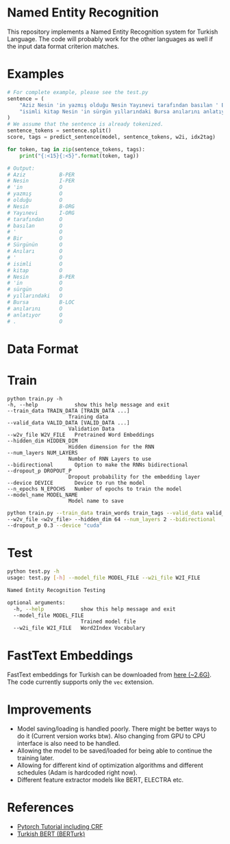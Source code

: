 # Named Entity Recognition

This repository implements a Named Entity Recognition system for Turkish Language. The code will probably work for the other languages as well if the input data format criterion matches.

<!-- Our model is Bi-LSTM + CRF implemented in PyTorch.

Code supports the variable size input. -->

<!-- Code is mainly seperated into 4 files. 

* crf.py

    CRF Module


* model.py

    NER Module

* train.py

    Training Module

* test.py

    Testing Module -->

# Examples
```python
# For complete example, please see the test.py
sentence = (
    "Aziz Nesin 'in yazmış olduğu Nesin Yayınevi tarafından basılan ' Bir Sürgünün Anıları ' "
    "isimli kitap Nesin 'in sürgün yıllarındaki Bursa anılarını anlatıyor ."
)
# We assume that the sentence is already tokenized.
sentence_tokens = sentence.split()
score, tags = predict_sentence(model, sentence_tokens, w2i, idx2tag)

for token, tag in zip(sentence_tokens, tags):
    print("{:<15}{:<5}".format(token, tag))

# Output:
# Aziz           B-PER
# Nesin          I-PER
# 'in            O
# yazmış         O
# olduğu         O
# Nesin          B-ORG
# Yayınevi       I-ORG
# tarafından     O
# basılan        O
# '              O
# Bir            O
# Sürgünün       O
# Anıları        O
# '              O
# isimli         O
# kitap          O
# Nesin          B-PER
# 'in            O
# sürgün         O
# yıllarındaki   O
# Bursa          B-LOC
# anılarını      O
# anlatıyor      O
# .              O
```


# Data Format

# Train
```
python train.py -h
-h, --help            show this help message and exit
--train_data TRAIN_DATA [TRAIN_DATA ...]
                    Training data
--valid_data VALID_DATA [VALID_DATA ...]
                    Validation Data
--w2v_file W2V_FILE   Pretrained Word Embeddings
--hidden_dim HIDDEN_DIM
                    Hidden dimension for the RNN
--num_layers NUM_LAYERS
                    Number of RNN Layers to use
--bidirectional       Option to make the RNNs bidirectional
--dropout_p DROPOUT_P
                    Dropout probability for the embedding layer
--device DEVICE       Device to run the model
--n_epochs N_EPOCHS   Number of epochs to train the model
--model_name MODEL_NAME
                    Model name to save

```

```bash
python train.py --train_data train_words train_tags --valid_data valid_words valid_tags 
--w2v_file <w2v_file> --hidden_dim 64 --num_layers 2 --bidirectional 
--dropout_p 0.3 --device "cuda"
```

# Test

```bash
python test.py -h
usage: test.py [-h] --model_file MODEL_FILE --w2i_file W2I_FILE

Named Entity Recognition Testing

optional arguments:
  -h, --help            show this help message and exit
  --model_file MODEL_FILE
                        Trained model file
  --w2i_file W2I_FILE   Word2Index Vocabulary
```

# FastText Embeddings

FastText embeddings for Turkish can be downloaded from [here (~2.6G)](https://fasttext.cc/docs/en/crawl-vectors.html). The code currently supports only the `vec` extension.

# Improvements

* Model saving/loading is handled poorly. There might be better ways to do it (Current version works btw). Also changing from GPU to CPU interface is also need to be handled.
* Allowing the model to be saved/loaded for being able to continue the training later.
* Allowing for different kind of optimization algorithms and different schedules (Adam is hardcoded right now).
* Different feature extractor models like BERT, ELECTRA etc.

# References

* [Pytorch Tutorial including CRF](https://pytorch.org/tutorials/beginner/nlp/advanced_tutorial.html)
* [Turkish BERT (BERTurk)](https://github.com/stefan-it/turkish-bert)